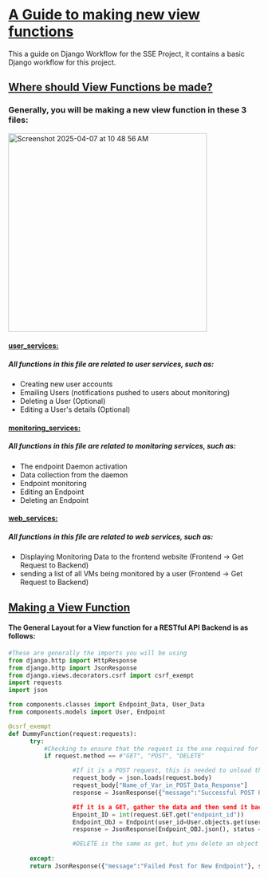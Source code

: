 # <ins>A Guide to making new view functions </ins>
This a guide on Django Workflow for the SSE Project, it contains a basic Django workflow for this project.



##  <ins>Where should View Functions be made?<ins/>

### Generally, you will be making a new view function in these 3 files:

<img width="398" alt="Screenshot 2025-04-07 at 10 48 56 AM" src="https://github.com/user-attachments/assets/2b2618f3-5601-4120-811c-f3197321bfa0" />

####  <ins>user_services: <ins/>
##### All functions in this file are related to user services, such as:
- Creating new user accounts
- Emailing Users (notifications pushed to users about monitoring)
- Deleting a User (Optional)
- Editing a User's details (Optional)


####  <ins>monitoring_services: <ins/>
##### All functions in this file are related to monitoring services, such as:
- The endpoint Daemon activation
- Data collection from the daemon
- Endpoint monitoring
- Editing an Endpoint
- Deleting an Endpoint


####  <ins>web_services: <ins>
##### All functions in this file are related to web services, such as:
- Displaying Monitoring Data to the frontend website (Frontend -> Get Request to Backend)
- sending a list of all VMs being monitored by a user (Frontend -> Get Request to Backend)



##  <ins>Making a View Function<ins/>

####  The General Layout for a View function for a RESTful API Backend is as follows:


```python
#These are generally the imports you will be using
from django.http import HttpResponse
from django.http import JsonResponse
from django.views.decorators.csrf import csrf_exempt
import requests
import json

from components.classes import Endpoint_Data, User_Data
from components.models import User, Endpoint

@csrf_exempt
def DummyFunction(request:requests):
      try:
          #Checking to ensure that the request is the one required for the method to function
          if request.method == #"GET", "POST", "DELETE"

                  #If it is a POST request, this is needed to unload the POST data
                  request_body = json.loads(request.body)
                  request_body["Name_of_Var_in_POST_Data_Response"]
                  response = JsonResponse({"message":"Successful POST Request}, status = 200)

                  #If it is a GET, gather the data and then send it back as a response
                  Enpoint_ID = int(request.GET.get("endpoint_id"))
                  Endpoint_ObJ = Endpoint(user_id=User.objects.get(user_id = 12345)
                  response = JsonResponse(Endpoint_OBJ.json(), status = 200)

                  #DELETE is the same as get, but you delete an object in the DB and then send a 200 if successful
	       
      except:
      return JsonResponse({"message":"Failed Post for New Endpoint"}, status = 405)
```








